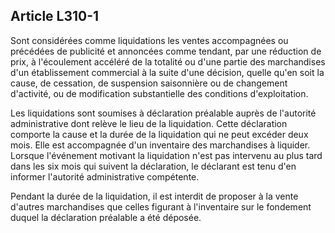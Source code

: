 Article L310-1
----
Sont considérées comme liquidations les ventes accompagnées ou précédées de
publicité et annoncées comme tendant, par une réduction de prix, à l'écoulement
accéléré de la totalité ou d'une partie des marchandises d'un établissement
commercial à la suite d'une décision, quelle qu'en soit la cause, de cessation,
de suspension saisonnière ou de changement d'activité, ou de modification
substantielle des conditions d'exploitation.

Les liquidations sont soumises à déclaration préalable auprès de l'autorité
administrative dont relève le lieu de la liquidation. Cette déclaration comporte
la cause et la durée de la liquidation qui ne peut excéder deux mois. Elle est
accompagnée d'un inventaire des marchandises à liquider. Lorsque l'événement
motivant la liquidation n'est pas intervenu au plus tard dans les six mois qui
suivent la déclaration, le déclarant est tenu d'en informer l'autorité
administrative compétente.

Pendant la durée de la liquidation, il est interdit de proposer à la vente
d'autres marchandises que celles figurant à l'inventaire sur le fondement duquel
la déclaration préalable a été déposée.
